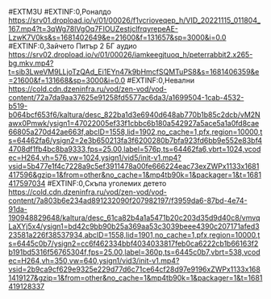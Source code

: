 #EXTM3U
#EXTINF:0,Роналдо 
https://srv01.dropload.io/v/01/00026/f1vcrioveqep_h/VID_20221115_011804_167.mp4?t=3qWg78lVgOq7FIOUZestjclfrqyrepeAE-LzwK7V0ks&s=1681402649&e=21600&f=131657&sp=3000&i=0.0
#EXTINF:0,Зайчето Питър 2 БГ аудио 
https://srv02.dropload.io/v/01/00026/iamkeegjtuoq_h/peterrabbit2.x265-bg.mkv.mp4?t=sib3LweVM9LLjoTzQAd_Ei1EYn47k9bHmcfSQMTuPS8&s=1681406359&e=21600&f=131668&sp=3000&i=0.0
#EXTINF:0,Невални 
https://cold.cdn.dzeninfra.ru/vod/zen-vod/vod-content/72a7da9aa37625e91258fd5577ac6da3/a1699504-1cab-4532-b519-b064bcf653f6/kaltura/desc_822ba1d3e6940d648ab770b1b85c2dcb/vM2Nawx0Pmwk/ysign1=47022005ef33f1cbbc6b180a542927a5ace5a1a0fd8cae66805a270d42ae663f,abcID=1558,lid=1902,no_cache=1,pfx,region=10000,ts=64462fa6/ysign2=2e3b650213fa3f6200280b7bfa923fd6bb9e552e83bf44708df1fb4bc8ba9333,fps=25.00,label=576p,ts=64462fa6,vbrt=1024,vcodec=H264,vh=576,vw=1024,ysign1/vid5/init-v1.mp4?vsid=5b477e1f4c7228a9c5ef3911478a00fe666224eac73exZWPx1133x1681417596&gzip=1&from=other&no_cache=1&mp4tb90k=1&packager=1&t=1681417597034
#EXTINF:0,Скъпа уголемих детето 
https://cold.cdn.dzeninfra.ru/vod/zen-vod/vod-content/7a803b6e234ad891232090f207982197/f3959da6-87bd-4e74-91da-190948829648/kaltura/desc_61ca82b4a1a5471b20c203d35d9d40c8/vmvqLaXYj5x4/ysign1=bd42c9bb90b25a369aa53c3039beee4390c207171afed323581a226f38537934,abcID=1558,lid=1901,no_cache=1,pfx,region=10000,ts=6445c0b7/ysign2=cc6f462334bbf4034033817feb0ca6222cb1b66163f2b191bd5316f56765304f,fps=25.00,label=360p,ts=6445c0b7,vbrt=538,vcodec=H264,vh=350,vw=640,ysign1/vid3/init-v1.mp4?vsid=2b9ca9cf629e9325e229d77d6c71ce64cf28d97e9196xZWPx1133x1681419127&gzip=1&from=other&no_cache=1&mp4tb90k=1&packager=1&t=1681419128337
